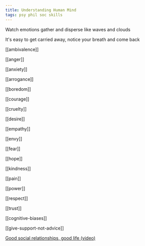 ```yaml
---
title: Understanding Human Mind
tags: psy phil soc skills 
---
```


Watch emotions gather and disperse like waves and clouds 

It's easy to get carried away, notice your breath and come back 

[[ambivalence]]

[[anger]]

[[anxiety]]

[[arrogance]]

[[boredom]]

[[courage]]

[[cruelty]]

[[desire]]

[[empathy]]

[[envy]]

[[fear]]

[[hope]]

[[kindness]]

[[pain]]

[[power]]

[[respect]]

[[trust]]

[[cognitive-biases]]

[[give-support-not-advice]]

[Good social relationships, good life (video)](https://youtu.be/8KkKuTCFvzI?list=FLwnL1ngkxfNFBPIXpHm2A2A…)

